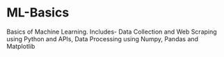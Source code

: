 # ML-Basics
Basics of Machine Learning. Includes- Data Collection and Web Scraping using Python and APIs, Data Processing using Numpy, Pandas and Matplotlib
